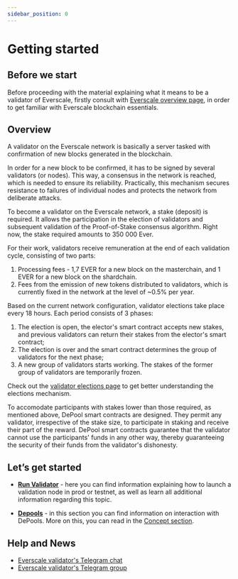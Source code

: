 ```yaml
---
sidebar_position: 0
---
```


# Getting started

## Before we start

Before proceeding with the material explaining what it means to be a validator of Everscale, firstly consult with [Everscale overview page](../concept/everscale-overview/overview.md), in order to get familiar with Everscale blockchain essentials.

## Overview

A validator on the Everscale network is basically a server tasked with confirmation of new blocks generated in the blockchain. 

In order for a new block to be confirmed, it has to be signed by several validators (or nodes). This way, a consensus in the network is reached, which is needed to ensure its reliability. Practically, this mechanism secures resistance to failures of individual nodes and protects the network from deliberate attacks.

To become a validator on the Everscale network, a stake (deposit) is required. It allows the participation in the election of validators and subsequent validation of the Proof-of-Stake consensus algorithm. Right now, the stake required amounts to 350 000 Ever.

For their work, validators receive  remuneration at the end of each validation cycle, consisting of two parts: 

1. Processing fees - 1,7 EVER for a new block on the masterchain, and 1 EVER for a new block on the shardchain. 
2. Fees from the emission of new tokens distributed to validators, which is currently fixed in the network at the level of ~0.5% per year.

Based on the current network configuration, validator elections take place every 18 hours. Each period consists of 3 phases:

1. The election is open, the elector's smart contract accepts new stakes, and previous validators can return their stakes from the elector's smart contract;
2. The election is over and the smart contract determines the group of validators for the next phase;
3. A new group of validators starts working. The stakes of the former group of validators are temporarily frozen.

Check out the [validator elections page](run-validator/validator-elections.md) to get better understanding the elections mechanism.

To accomodate participants with stakes lower than those required, as mentioned above, DePool smart contracts are designed. They permit any validator, irrespective of the stake size, to participate in staking and receive their part of the reward. DePool smart contracts guarantee that the validator cannot use the participants' funds in any other way, thereby guaranteeing the security of their funds from the validator's dishonesty. 

## Let’s get started

- [**Run Validator**](run-validator/) - here you can find information explaining how to launch a validation node in prod or testnet, as well as learn all additional information regarding this topic.

- [**Depools**](depools/) - in this section you can find information on interaction with DePools. More on this, you can read in the [Concept section](../concept/everscale-overview/decentralization/debot-specifications.md).

## Help and News

- [Everscale validator's Telegram chat](https://t.me/freetonvalidators)
- [Everscale validator's Telegram group](https://t.me/ever_validators)
